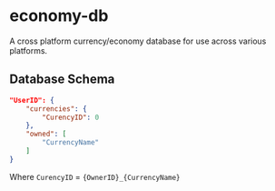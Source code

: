 # economy-db

A cross platform currency/economy database for use across various platforms.

## Database Schema

```json
"UserID": {
    "currencies": {
        "CurencyID": 0
    },
    "owned": [
        "CurrencyName"
    ]
}
```

Where `CurencyID` = `{OwnerID}_{CurrencyName}`
